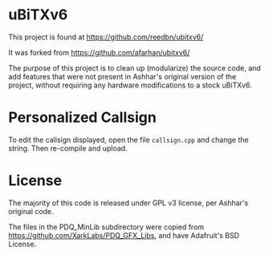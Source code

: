 # uBiTXv6

This project is found at https://github.com/reedbn/ubitxv6/

It was forked from https://github.com/afarhan/ubitxv6/

The purpose of this project is to clean up (modularize) the source code, and add features that were not present
in Ashhar's original version of the project, without requiring any hardware modifications to a stock uBiTXv6.

# Personalized Callsign

To edit the callsign displayed, open the file `callsign.cpp` and change the string. Then re-compile and upload.

# License

The majority of this code is released under GPL v3 license, per Ashhar's original code.

The files in the PDQ_MinLib subdirectory were copied from https://github.com/XarkLabs/PDQ_GFX_Libs, and have Adafruit's BSD License.
